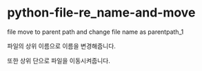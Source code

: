 # python-file-re_name-and-move
file move to parent path and change file name as parentpath_1

파일의 상위 이름으로 이름을 변경해줍니다.

또한 상위 단으로 파일을 이동시켜줍니다.

